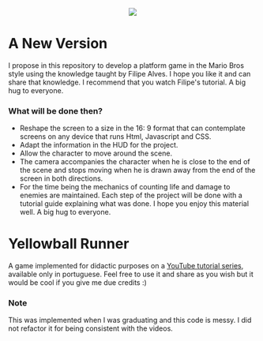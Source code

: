 <p align="center">
  <a href="https://filipealvesdef.github.io/yellowball-game-yt/index.html">
    <img src="https://github.com/filipealvesdef/yellowball-game-yt/blob/master/yellowball-preview.gif?raw=true">
  </a>
</p>

# A New Version

I propose in this repository to develop a platform game in the Mario Bros style using the knowledge taught by Filipe Alves. I hope you like it and can share that knowledge. I recommend that you watch Filipe's tutorial.
A big hug to everyone.

### What will be done then?

- Reshape the screen to a size in the 16: 9 format that can contemplate screens on any device that runs Html, Javascript and CSS.
- Adapt the information in the HUD for the project.
- Allow the character to move around the scene.
- The camera accompanies the character when he is close to the end of the scene and stops moving when he is drawn away from the end of the screen in both directions.
- For the time being the mechanics of counting life and damage to enemies are maintained.
Each step of the project will be done with a tutorial guide explaining what was done.
I hope you enjoy this material well.
A big hug to everyone.

# Yellowball Runner

A game implemented for didactic purposes on a [YouTube tutorial series](https://www.youtube.com/watch?v=z3r8up9cz3w&list=PL1EkVGo1AQ0Hsqhvjm4khfp6innDjpj9J), available only in portuguese.
Feel free to use it and share as you wish but it would be cool if you give me due credits :)

### Note
This was implemented when I was graduating and this code is messy. I did not refactor it for being consistent with the videos.

